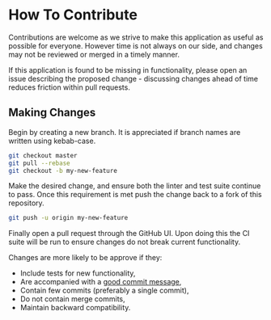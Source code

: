 # How To Contribute

Contributions are welcome as we strive to make this application as useful as
possible for everyone. However time is not always on our side, and changes may
not be reviewed or merged in a timely manner.

If this application is found to be missing in functionality, please open an
issue describing the proposed change - discussing changes ahead of time reduces
friction within pull requests.

## Making Changes

Begin by creating a new branch. It is appreciated if branch names are written
using kebab-case.

```bash
git checkout master
git pull --rebase
git checkout -b my-new-feature
```

Make the desired change, and ensure both the linter and test suite continue to
pass. Once this requirement is met push the change back to a fork of this
repository.

```bash
git push -u origin my-new-feature
```

Finally open a pull request through the GitHub UI. Upon doing this the CI suite
will be run to ensure changes do not break current functionality.

Changes are more likely to be approve if they:

- Include tests for new functionality,
- Are accompanied with a [good commit message](http://tbaggery.com/2008/04/19/a-note-about-git-commit-messages.html),
- Contain few commits (preferably a single commit),
- Do not contain merge commits,
- Maintain backward compatibility.
